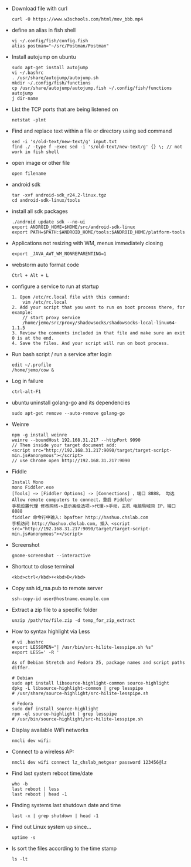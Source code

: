 - Download file with curl

      curl -O https://www.w3schools.com/html/mov_bbb.mp4

- define an alias in fish shell

      vi ~/.config/fish/config.fish
      alias postman="~/src/Postman/Postman"

- Install autojump on ubuntu

      sudo apt-get install autojump
      vi ~/.bashrc
      . /usr/share/autojump/autojump.sh
      mkdir ~/.config/fish/functions
      cp /usr/share/autojump/autojump.fish ~/.config/fish/functions
      autojump
      j dir-name

- List the TCP ports that are being listened on

      netstat -plnt 

- Find and replace text within a file or directory using sed command

      sed -i 's/old-text/new-text/g' input.txt
      find ./ -type f -exec sed -i 's/old-text/new-text/g' {} \; // not work in fish shell

- open image or other file

      open filename

- android sdk

      tar -xvf android-sdk_r24.2-linux.tgz
      cd android-sdk-linux/tools

- install all sdk packages

      ./android update sdk --no-ui
      export ANDROID_HOME=$HOME/src/android-sdk-linux
      export PATH=$PATH:$ANDROID_HOME/tools:$ANDROID_HOME/platform-tools

- Applications not resizing with WM, menus immediately closing

      export _JAVA_AWT_WM_NONREPARENTING=1

- webstorm  auto format code

      Ctrl + Alt + L

- configure a service to run at startup

      1. Open /etc/rc.local file with this command:
          vim /etc/rc.local
      2. Add your script that you want to run on boot process there, for example:
          // start proxy service
          /home/jemo/src/proxy/shadowsocks/shadowsocks-local-linux64-1.1.5
      3. Review the comments included in that file and make sure an exit 0 is at the end.
      4. Save the files. And your script will run on boot process.

- Run bash script / run a service after login

      edit ~/.profile
      /home/jemo/cow &

- Log in failure

      ctrl-alt-F1

- ubuntu uninstall golang-go and its dependencies

      sudo apt-get remove --auto-remove golang-go

- Weinre

      npm -g install weinre
      weinre --boundHost 192.168.31.217 --httpPort 9090
      // Then inside your target document add:
      <script src="http://192.168.31.217:9090/target/target-script-min.js#anonymous"></script>
      // use Chrome open http://192.168.31.217:9090

- Fiddle

  ```
  Install Mono
  mono Fiddler.exe
  [Tools] –> [Fiddler Options] -> [Connections] ，端口 8888， 勾选 Allow remote computers to connect，重启 Fiddler
  手机设置代理 修改网络->显示高级选项->代理->手动，主机 电脑局域网 IP，端口 8888
  fiddler 命令行中输入: bpafter http://hashuo.chslab.com
  手机访问 http://hashuo.chslab.com, 插入 <script src="http://192.168.31.217:9090/target/target-script-min.js#anonymous"></script>
  
  ```

- Screenshot

  ```
  gnome-screenshot --interactive
  ```

- Shortcut to close terminal

  ```
  <kbd>ctrl</kbd>+<kbd>D</kbd>
  ```

- Copy ssh id_rsa.pub to remote server

  ```
  ssh-copy-id user@hostname.example.com
  ```

- Extract a zip file to a specific folder

  ```
  unzip /path/to/file.zip -d temp_for_zip_extract
  ```

- How to syntax highlight via Less

  ```
  # vi .bashrc
  export LESSOPEN="| /usr/bin/src-hilite-lesspipe.sh %s"
  export LESS=' -R '

  As of Debian Stretch and Fedora 25, package names and script paths differ. 

  # Debian
  sudo apt install libsource-highlight-common source-highlight
  dpkg -L libsource-highlight-common | grep lesspipe
  # /usr/share/source-highlight/src-hilite-lesspipe.sh

  # Fedora
  sudo dnf install source-highlight
  rpm -ql source-highlight | grep lesspipe
  # /usr/bin/source-highlight/src-hilite-lesspipe.sh
  ```
- Display available WiFi networks

  ```
  nmcli dev wifi:
  ```

- Connect to a wireless AP:

  ```
  nmcli dev wifi connect lz_chslab_netgear password 123456@lz

- Find last system reboot time/date

  ```
  who -b
  last reboot | less
  last reboot | head -1
  ```

- Finding systems last shutdown date and time

  ```
  last -x | grep shutdown | head -1
  ```

- Find out Linux system up since…

  ```
  uptime -s
  ```

- ls sort the files according to the time stamp

      ls -lt
